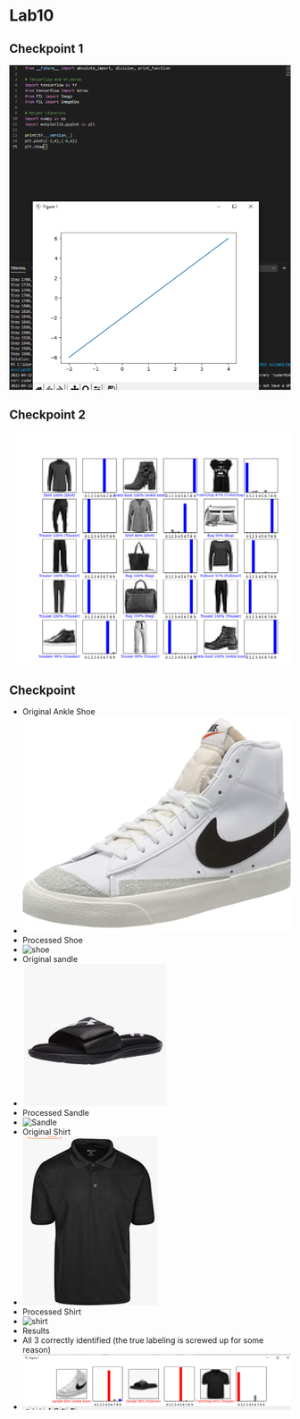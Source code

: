 # Lab10

## Checkpoint 1 
  ![1](1.PNG)
## Checkpoint 2 
  ![2](2.PNG)
## Checkpoint 
- Original Ankle Shoe 
-  ![Shoe](3.1.PNG)
-  Processed Shoe 
  - ![shoe](3.1v2.PNG)
- Original sandle 
- ![Sandle](3.2.PNG) 
- Processed Sandle 
- ![Sandle](3.2v2.PNG) 
- Original Shirt 
- ![shirt](3.3.PNG)
- Processed Shirt
- ![shirt](3.3v2.PNG) 
- Results 
-  All 3 correctly identified (the true labeling is screwed up for some reason) 
-  ![3](3.PNG)

